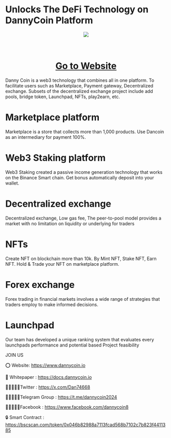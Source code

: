 # Unlocks The DeFi Technology on DannyCoin Platform
<div align="center"><img src="https://dannycoin.io/wp-content/uploads/2024/07/photo_6134157079552834558_y-removebg-preview-1-1.png" /><br />
</div>
<div align="center">
  <h1><br />
    <a href="https://dannycoin.io/" target="_blank">Go to Website<br />
    </a></h1>
</div>
Danny Coin is a web3 technology that combines all in one platform. To facilitate users such as Marketplace, Payment gateway, Decentralized exchange. Subsets of the decentralized exchange project include add pools, bridge token, Launchpad, NFTs, play2earn, etc.

# Marketplace platform
Marketplace is a store that collects more than 1,000 products. Use Dancoin as an intermediary for payment 100%.

# Web3 Staking platform
Web3 Staking created a passive income generation technology that works on the Binance Smart chain. Get bonus automatically deposit into your wallet.

# Decentralized exchange
Decentralized exchange, Low gas fee, The peer-to-pool model provides a market with no limitation on liquidity or underlying for traders

# NFTs
Create NFT on blockchain more than 10k. By Mint NFT, Stake NFT, Earn NFT. Hold & Trade your NFT on marketplace platform.

# Forex exchange
Forex trading in financial markets involves a wide range of strategies that traders employ to make informed decisions.

# Launchpad
Our team has developed a unique ranking system that evaluates every launchpads performance and potential based Project feasibility


JOIN US

⭕ Website: https://www.dannycoin.io

📄 Whitepaper : https://docs.dannycoin.io

👨🏿‍🤝‍👨🏿Twitter : https://x.com/Dan74668

👨🏿‍🤝‍👨🏿Telegram Group : https://t.me/dannycoin2024

👨🏿‍🤝‍👨🏿Facebook : https://www.facebook.com/dannycoin8

🔒 Smart Contract : https://bscscan.com/token/0x046b82988a7113fcad568b7102c7b823f4411385
